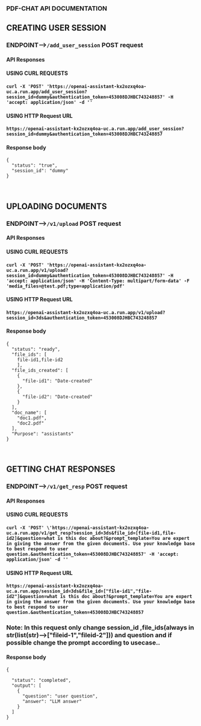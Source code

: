 ### PDF-CHAT API DOCUMENTATION

## CREATING USER SESSION

### ENDPOINT-->`/add_user_session` POST request

#### API Responses

#### USING CURL REQUESTS

#### ```curl -X 'POST' 'https://openai-assistant-kx2ozxq4oa-uc.a.run.app/add_user_session?session_id=dummy&authentication_token=453008DJHBC743248857' -H 'accept: application/json' -d '' ```

#### USING HTTP Request URL

####  ```https://openai-assistant-kx2ozxq4oa-uc.a.run.app/add_user_session?session_id=dummy&authentication_token=453008DJHBC743248857```

#### Response body

```
{
  "status": "true",
  "session_id": "dummy"
}
```

<br>

## UPLOADING DOCUMENTS

### ENDPOINT-->`/v1/upload` POST request

#### API Responses

#### USING CURL REQUESTS

#### ```curl -X 'POST' 'https://openai-assistant-kx2ozxq4oa-uc.a.run.app/v1/upload?session_id=dummy&authentication_token=453008DJHBC743248857' -H 'accept: application/json' -H 'Content-Type: multipart/form-data' -F 'media_files=@test.pdf;type=application/pdf' ```

#### USING HTTP Request URL

####  ```https://openai-assistant-kx2ozxq4oa-uc.a.run.app/v1/upload?session_id=3ds&authentication_token=453008DJHBC743248857```

#### Response body

```
{
  "status": "ready",
  "file_ids": [
    file-id1,file-id2
    ],
  "file_ids_created": [
    {
      "file-id1": "Date-created"
    },
    {
      "file-id2": "Date-created"
    }
  ],
  "doc_name": [
    "doc1.pdf",
    "doc2.pdf"
  ],
  "Purpose": "assistants"
}

```
<br>

## GETTING CHAT RESPONSES

### ENDPOINT-->`/v1/get_resp` POST request

#### API Responses

#### USING CURL REQUESTS

#### ```curl -X 'POST' \'https://openai-assistant-kx2ozxq4oa-uc.a.run.app/v1/get_resp?session_id=3ds&file_id=[file-id1,file-id2]&question=what is this doc about?&prompt_template=You are expert in giving the answer from the given documents. Use your knowledge base to best respond to user question.&authentication_token=453008DJHBC743248857' -H 'accept: application/json' -d '' ```

#### USING HTTP Request URL

####  ```https://openai-assistant-kx2ozxq4oa-uc.a.run.app/session_id=3ds&file_id=["file-id1","file-id2"]&question=what is this doc about?&prompt_template=You are expert in giving the answer from the given documents. Use your knowledge base to best respond to user question.&authentication_token=453008DJHBC743248857```


### Note: In this request only change session_id ,file_ids(always in str(list(str)-->["fileid-1","fileid-2"])) and question and if possible change the prompt according to usecase..

#### Response body

```
{
  
  "status": "completed",
  "output": [
    {
      "question": "user question",
      "answer": "LLM answer"
    }
  ]
}
```

